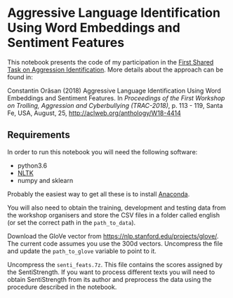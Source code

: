 # Aggressive Language Identification Using Word Embeddings and Sentiment Features

This notebook presents the code of my participation in the 
<a href="https://sites.google.com/view/trac1/shared-task" target="_blank">
First Shared Task on Aggression Identification</a>. More details about the 
approach can be found in:

Constantin Orǎsan (2018) Aggressive Language Identification Using Word Embeddings 
and Sentiment Features. In *Proceedings of the First Workshop on Trolling, Aggression 
and Cyberbullying (TRAC-2018)*, p. 113 - 119, Santa Fe, USA, August, 25, 
http://aclweb.org/anthology/W18-4414

## Requirements

In order to run this notebook you will need the following software:
* python3.6
* <a href="https://nltk.org" target="_blank">NLTK</a>
* numpy and sklearn

Probably the easiest way to get all these is to install <a href="https://www.anaconda.com/download/" target="_blank">
Anaconda</a>. 

You will also need to obtain the training, development and testing data from the
workshop organisers and store the CSV files in a folder called english (or set the
correct path in the ``path_to_data``).

Download the GloVe vector from https://nlp.stanford.edu/projects/glove/. The current
code assumes you use the 300d vectors. Uncompress the file and update the ``path_to_glove``
variable to point to it. 

Uncompress the ``senti_feats.7z``. This file contains the scores assigned by the
SentiStrength. If you want to process different texts you will need to obtain 
SentiStrength from its author and preprocess the data using the procedure described 
in the notebook. 


